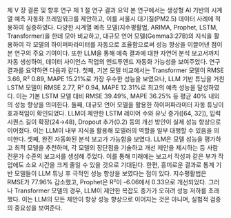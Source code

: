 제 Ⅴ 장 결론 및 향후 연구
제 1 절 연구 결과 요약
본 연구에서는 생성형 AI 기반의 시계열 예측 자동화 프레임워크를 제안하고, 이를 서울시 대기질(PM2.5) 데이터 사례에 적용하여 실증하였다. 다양한 시계열 예측 모델(지수평활법, ARIMA, Prophet, LSTM, Transformer)을 한데 모아 비교하고, 대규모 언어 모델(Gemma3:27B)의 지식을 활용하여 각 모델의 하이퍼파라미터를 자동으로 조율함으로써 성능 향상을 이끌어낸 점이 본 연구의 주요 기여이다. 또한 LLM을 통해 예측 결과에 대한 자연어 분석 보고서까지 자동 생성하여, 데이터 사이언스 작업의 엔드투엔드 자동화 가능성을 보여주었다.
연구 결과를 요약하면 다음과 같다. 첫째, 기본 모델 비교에서는 Transformer 모델이 RMSE 3.66, R² 0.89, MAPE 15.21%로 가장 우수한 성능을 보였으나, LLM 기반 튜닝을 거친 LSTM 모델이 RMSE 2.77, R² 0.94, MAPE 12.31%로 최고의 예측 성능을 달성하였다. 이는 기본 LSTM 모델 대비 RMSE 39.49%, MAPE 36.25% 등 평균 40% 내외의 성능 향상을 의미한다. 둘째, 대규모 언어 모델을 활용한 하이퍼파라미터 자동 튜닝이 효과적임이 확인되었다. LLM이 제안한 LSTM 레이어 수와 유닛 증가([64, 32]), 입력 시퀀스 길이 확장(24→48), Dropout 추가(0.2) 등의 개선 방안이 실제 성능 향상으로 이어졌다. 이는 LLM이 내부 지식을 활용해 모델러의 역할을 일부 대행할 수 있음을 의미한다. 셋째, 완전 자동화된 분석 보고가 가능함을 보였다. LLM은 모델 성능을 평가하고 최적 모델을 추천하며, 각 모델의 장단점을 기술하고 개선 제안을 제시하는 등 사람 전문가 수준의 보고서를 생성해 주었다. 이를 통해 미래에는 보고서 작성과 같은 부가 작업에도 소요 시간을 크게 줄일 수 있을 것으로 기대된다.
한편, 흥미로운 결과로 통계 기반 모델들이 LLM 튜닝 후 극적인 성능 향상을 보였다는 점이 있다. 지수평활법은 RMSE가 77.96% 감소했고, Prophet은 R²이 -6.06에서 0.33으로 개선되었다. 그러나 Transformer 모델의 경우, LLM이 제안한 복잡도 증가가 오히려 성능 저하를 초래했다. 이는 LLM의 모든 제안이 항상 성능 향상으로 이어지는 것은 아니며, 실험적 검증의 중요성을 보여준다.

